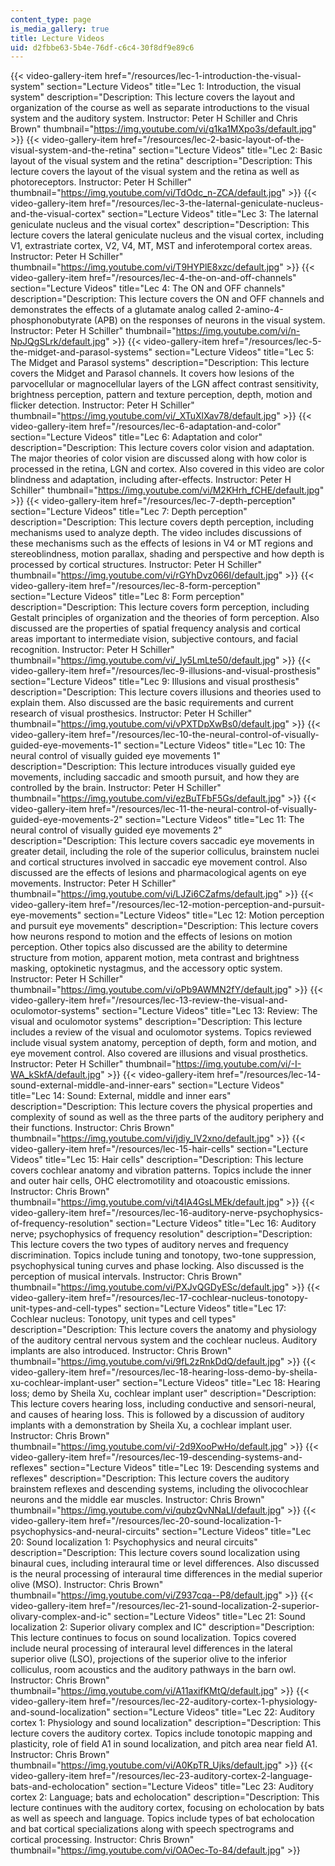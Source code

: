 ```yaml
---
content_type: page
is_media_gallery: true
title: Lecture Videos
uid: d2fbbe63-5b4e-76df-c6c4-30f8df9e89c6
---
```

{{< video-gallery-item href="/resources/lec-1-introduction-the-visual-system" section="Lecture Videos" title="Lec 1: Introduction, the visual system" description="Description: This lecture covers the layout and organization of the course as well as separate introductions to the visual system and the auditory system. Instructor: Peter H Schiller and Chris Brown" thumbnail="https://img.youtube.com/vi/g1ka1MXpo3s/default.jpg" >}} {{< video-gallery-item href="/resources/lec-2-basic-layout-of-the-visual-system-and-the-retina" section="Lecture Videos" title="Lec 2: Basic layout of the visual system and the retina" description="Description: This lecture covers the layout of the visual system and the retina as well as photoreceptors. Instructor: Peter H Schiller" thumbnail="https://img.youtube.com/vi/TdOdc_n-ZCA/default.jpg" >}} {{< video-gallery-item href="/resources/lec-3-the-laternal-geniculate-nucleus-and-the-visual-cortex" section="Lecture Videos" title="Lec 3: The laternal geniculate nucleus and the visual cortex" description="Description: This lecture covers the lateral geniculate nucleus and the visual cortex, including V1, extrastriate cortex, V2, V4, MT, MST and inferotemporal cortex areas. Instructor: Peter H Schiller" thumbnail="https://img.youtube.com/vi/T9HYPlE8xzc/default.jpg" >}} {{< video-gallery-item href="/resources/lec-4-the-on-and-off-channels" section="Lecture Videos" title="Lec 4: The ON and OFF channels" description="Description: This lecture covers the ON and OFF channels and demonstrates the effects of a glutamate analog called 2-amino-4-phosphonobutyrate (APB) on the responses of neurons in the visual system. Instructor: Peter H Schiller" thumbnail="https://img.youtube.com/vi/n-NpJQgSLrk/default.jpg" >}} {{< video-gallery-item href="/resources/lec-5-the-midget-and-parasol-systems" section="Lecture Videos" title="Lec 5: The Midget and Parasol systems" description="Description: This lecture covers the Midget and Parasol channels.  It covers how lesions of the parvocellular or magnocellular layers of the LGN affect contrast sensitivity, brightness perception, pattern and texture perception, depth, motion and flicker detection. Instructor: Peter H Schiller" thumbnail="https://img.youtube.com/vi/_XTuXlXav78/default.jpg" >}} {{< video-gallery-item href="/resources/lec-6-adaptation-and-color" section="Lecture Videos" title="Lec 6: Adaptation and color" description="Description: This lecture covers color vision and adaptation.  The major theories of color vision are discussed along with how color is processed in the retina, LGN and cortex.  Also covered in this video are color blindness and adaptation, including after-effects. Instructor: Peter H Schiller" thumbnail="https://img.youtube.com/vi/M2KHrh_fCHE/default.jpg" >}} {{< video-gallery-item href="/resources/lec-7-depth-perception" section="Lecture Videos" title="Lec 7: Depth perception" description="Description: This lecture covers depth perception, including mechanisms used to analyze depth.  The video includes discussions of these mechanisms such as the effects of lesions in V4 or MT regions  and stereoblindness, motion parallax, shading and perspective and how depth is processed by cortical structures. Instructor: Peter H Schiller" thumbnail="https://img.youtube.com/vi/rGYhDvz066I/default.jpg" >}} {{< video-gallery-item href="/resources/lec-8-form-perception" section="Lecture Videos" title="Lec 8: Form perception" description="Description: This lecture covers form perception, including Gestalt principles of organization and the theories of form perception.  Also discussed are the properties of spatial frequency analysis and cortical areas important to intermediate vision, subjective contours, and facial recognition. Instructor: Peter H Schiller" thumbnail="https://img.youtube.com/vi/_ly5LmLte50/default.jpg" >}} {{< video-gallery-item href="/resources/lec-9-illusions-and-visual-prosthesis" section="Lecture Videos" title="Lec 9: Illusions and visual prosthesis" description="Description: This lecture covers illusions and theories used to explain them. Also discussed are the basic requirements and current research of visual prosthesics. Instructor: Peter H Schiller" thumbnail="https://img.youtube.com/vi/vPXTDpXwBs0/default.jpg" >}} {{< video-gallery-item href="/resources/lec-10-the-neural-control-of-visually-guided-eye-movements-1" section="Lecture Videos" title="Lec 10: The neural control of visually guided eye movements 1" description="Description: This lecture introduces visually guided eye movements, including saccadic and smooth pursuit, and how they are controlled by the brain. Instructor: Peter H Schiller" thumbnail="https://img.youtube.com/vi/ezBuTFbF5Gs/default.jpg" >}} {{< video-gallery-item href="/resources/lec-11-the-neural-control-of-visually-guided-eye-movements-2" section="Lecture Videos" title="Lec 11: The neural control of visually guided eye movements 2" description="Description: This lecture covers saccadic eye movements in greater detail, including the role of the superior colliculus, brainstem nuclei and cortical structures involved in saccadic eye movement control.  Also discussed are the effects of lesions and pharmacological agents on eye movements. Instructor: Peter H Schiller" thumbnail="https://img.youtube.com/vi/LJZi6CZafms/default.jpg" >}} {{< video-gallery-item href="/resources/lec-12-motion-perception-and-pursuit-eye-movements" section="Lecture Videos" title="Lec 12: Motion perception and pursuit eye movements" description="Description: This lecture covers how neurons respond to motion and the effects of lesions on motion perception. Other topics also discussed are the ability to determine structure from motion, apparent motion, meta contrast and brightness masking, optokinetic nystagmus, and the accessory optic system. Instructor: Peter H Schiller" thumbnail="https://img.youtube.com/vi/oPb9AWMN2fY/default.jpg" >}} {{< video-gallery-item href="/resources/lec-13-review-the-visual-and-oculomotor-systems" section="Lecture Videos" title="Lec 13: Review: The visual and oculomotor systems" description="Description: This lecture includes a review of the visual and oculomotor systems.  Topics reviewed include visual system anatomy, perception of depth, form and motion, and eye movement control.  Also covered are illusions and visual prosthetics. Instructor: Peter H Schiller" thumbnail="https://img.youtube.com/vi/-I-WA_kSkfA/default.jpg" >}} {{< video-gallery-item href="/resources/lec-14-sound-external-middle-and-inner-ears" section="Lecture Videos" title="Lec 14: Sound: External, middle and inner ears" description="Description: This lecture covers the physical properties and complexity of sound as well as the three parts of the auditory periphery and their functions. Instructor: Chris Brown" thumbnail="https://img.youtube.com/vi/jdiy_lV2xno/default.jpg" >}} {{< video-gallery-item href="/resources/lec-15-hair-cells" section="Lecture Videos" title="Lec 15: Hair cells" description="Description: This lecture covers cochlear anatomy and vibration patterns. Topics include the inner and outer hair cells, OHC electromotility and otoacoustic emissions. Instructor: Chris Brown" thumbnail="https://img.youtube.com/vi/t4IA4GsLMEk/default.jpg" >}} {{< video-gallery-item href="/resources/lec-16-auditory-nerve-psychophysics-of-frequency-resolution" section="Lecture Videos" title="Lec 16: Auditory nerve; psychophysics of frequency resolution" description="Description: This lecture covers the two types of auditory nerves and frequency discrimination.  Topics include tuning and tonotopy, two-tone suppression, psychophysical tuning curves and phase locking. Also discussed is the perception of musical intervals. Instructor: Chris Brown" thumbnail="https://img.youtube.com/vi/PXJvQGDyESc/default.jpg" >}} {{< video-gallery-item href="/resources/lec-17-cochlear-nucleus-tonotopy-unit-types-and-cell-types" section="Lecture Videos" title="Lec 17: Cochlear nucleus: Tonotopy, unit types and cell types" description="Description: This lecture covers the anatomy and physiology of the auditory central nervous system and the cochlear nucleus.  Auditory implants are also introduced. Instructor: Chris Brown" thumbnail="https://img.youtube.com/vi/9fL2zRnkDdQ/default.jpg" >}} {{< video-gallery-item href="/resources/lec-18-hearing-loss-demo-by-sheila-xu-cochlear-implant-user" section="Lecture Videos" title="Lec 18: Hearing loss; demo by Sheila Xu, cochlear implant user" description="Description: This lecture covers hearing loss, including conductive and sensori-neural, and causes of hearing loss.  This is followed by a discussion of auditory implants with a demonstration by Sheila Xu, a cochlear implant user. Instructor: Chris Brown" thumbnail="https://img.youtube.com/vi/-2d9XooPwHo/default.jpg" >}} {{< video-gallery-item href="/resources/lec-19-descending-systems-and-reflexes" section="Lecture Videos" title="Lec 19: Descending systems and reflexes" description="Description: This lecture covers the auditory brainstem reflexes and descending systems, including the olivocochlear neurons and the middle ear muscles. Instructor: Chris Brown" thumbnail="https://img.youtube.com/vi/qubzQvNNaLI/default.jpg" >}} {{< video-gallery-item href="/resources/lec-20-sound-localization-1-psychophysics-and-neural-circuits" section="Lecture Videos" title="Lec 20: Sound localization 1: Psychophysics and neural circuits" description="Description: This lecture covers sound localization using binaural cues, including interaural time or level differences.  Also discussed is the neural processing of interaural time differences in the medial superior olive (MSO). Instructor: Chris Brown" thumbnail="https://img.youtube.com/vi/Z937cqa--P8/default.jpg" >}} {{< video-gallery-item href="/resources/lec-21-sound-localization-2-superior-olivary-complex-and-ic" section="Lecture Videos" title="Lec 21: Sound localization 2: Superior olivary complex and IC" description="Description: This lecture continues to focus on sound localization. Topics covered include neural processing of interaural level differences in the lateral superior olive (LSO), projections of the superior olive to the inferior colliculus, room acoustics and the auditory pathways in the barn owl. Instructor: Chris Brown" thumbnail="https://img.youtube.com/vi/A11axifKMtQ/default.jpg" >}} {{< video-gallery-item href="/resources/lec-22-auditory-cortex-1-physiology-and-sound-localization" section="Lecture Videos" title="Lec 22: Auditory cortex 1: Physiology and sound localization" description="Description: This lecture covers the auditory cortex.  Topics include tonotopic mapping and plasticity, role of field A1 in sound localization, and pitch area near field A1. Instructor: Chris Brown" thumbnail="https://img.youtube.com/vi/A0KpTR_Ujks/default.jpg" >}} {{< video-gallery-item href="/resources/lec-23-auditory-cortex-2-language-bats-and-echolocation" section="Lecture Videos" title="Lec 23: Auditory cortex 2: Language; bats and echolocation" description="Description: This lecture continues with the auditory cortex, focusing on echolocation by bats as well as speech and language. Topics include types of bat echolocation and bat cortical specializations along with speech spectrograms and cortical processing. Instructor: Chris Brown" thumbnail="https://img.youtube.com/vi/OAOec-To-84/default.jpg" >}}